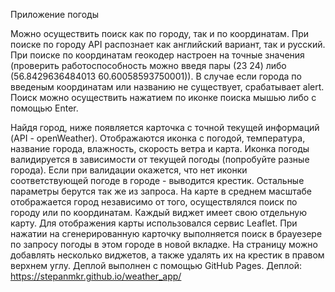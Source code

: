 Приложение погоды

Можно осуществить поиск как по городу, так и по координатам.
При поиске по городу API распознает как английский вариант, так и русский. 
При поиске по координатам геокодер настроен на точные значения (проверить работоспособность можно введя пары (23 24) либо (56.8429636484013 60.60058593750001)).
В случае если города по введеным координатам или названию не существует, срабатывает alert. 
Поиск можно осуществить нажатием по иконке поиска мышью либо с помощью Enter.

Найдя город, ниже появляется карточка с точной текущей информаций (API - openWeather).
Отображаются иконка с погодой, температура, название города, влажность, скорость ветра и карта. 
Иконка погоды валидируется в зависимости от текущей погоды (попробуйте разные города). 
Если при валидации окажется, что нет иконки соответствующей погоде в городе - выводится крестик. 
Остальные параметры берутся так же из запроса. 
На карте в среднем масштабе отображается город независимо от того, осуществлялся поиск по городу или по координатам.
Каждый виджет имеет свою отдельную карту.
Для отображения карты использовался сервис Leaflet.
При нажатии на сгенерированную карточку выполняется поиск в брауезере по запросу погоды в этом городе в новой вкладке.
На страницу можно добавлять несколько виджетов, а также удалять их на крестик в правом верхнем углу.
Деплой выполнен с помощью GitHub Pages.
Деплой: https://stepanmkr.github.io/weather_app/